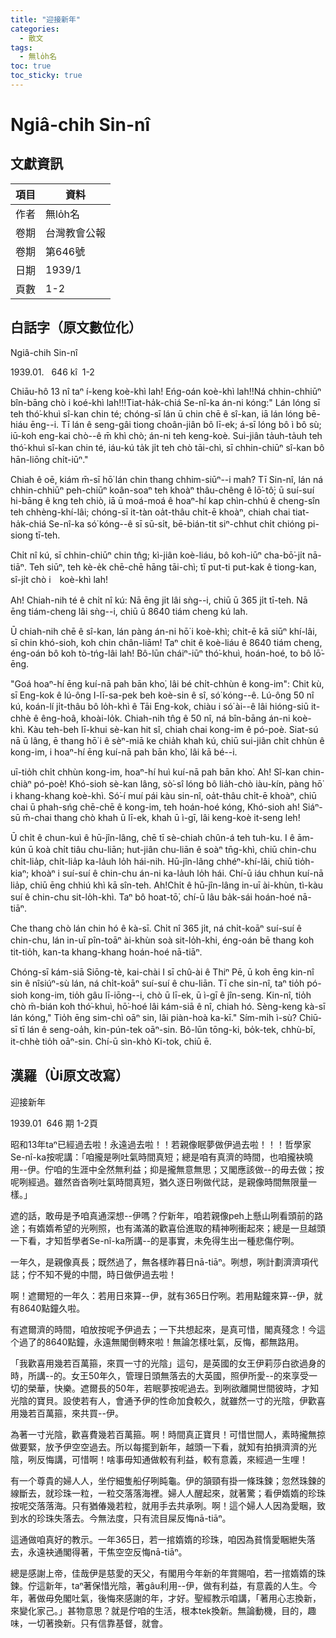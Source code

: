```yaml
---
title: "迎接新年"
categories:
  - 散文
tags:
  - 無lo̍h名
toc: true
toc_sticky: true
---
```


# Ngiâ-chih Sin-nî

## 文獻資訊

| 項目 | 資料 |
|---|---|
| 作者 | 無lo̍h名 |
| 卷期 | 台灣教會公報 |
| 卷期 | 第646號 |
| 日期 | 1939/1 |
| 頁數 | 1-2 |

## 白話字（原文數位化）

Ngiâ-chih Sin-nî

1939.01.   646 kî  1-2

Chiāu-hô 13 nî taⁿ í-keng koè-khì lah! Eńg-oán koè-khì lah!!Ná chhin-chhiūⁿ bîn-bāng chò i koé-khì lah!!!Tiat-ha̍k-chiá Se-nî-ka án-ni kóng:" Lán lóng sī teh thó͘-khuì sî-kan chin té; chóng-sī lán ū chin chē ê sî-kan, iā lán lóng bē-hiáu ēng--i. Tī lán ê seng-gâi tiong choân-jiân bô lī-ek; á-sī lóng bô ì bô sù; iū-koh eng-kai chò--ê m̄ khì chò; án-ni teh keng-koè. Sui-jiân ta̍uh-ta̍uh teh thó͘-khuì sî-kan chin té, iáu-kú ta̍k ji̍t teh chò tāi-chì, sī chhin-chiūⁿ sî-kan bô hān-liōng chi̍t-iūⁿ."

Chiah ê oē, kiám m̄-sī hō͘ lán chin thang chhim-siūⁿ--i mah? Tī Sin-nî, lán ná chhin-chhiūⁿ peh-chiūⁿ koân-soaⁿ teh khoàⁿ thâu-chêng ê lō͘-tô͘; ū suí-suí hi-bāng ê kng teh chiò, iā ū moá-moá ê hoaⁿ-hí kap chìn-chhú ê cheng-sîn teh chhèng-khí-lâi; chóng-sī it-tàn oa̍t-thâu chi̍t-ē khoàⁿ, chiah chai tiat-ha̍k-chiá Se-nî-ka só͘ kóng--ê sī sū-si̍t, bē-bián-tit siⁿ-chhut chi̍t chióng pi-siong tī-teh.

Chi̍t nî kú, sī chhin-chiūⁿ chin tn̂g; kì-jiân koè-liáu, bô koh-iūⁿ cha-bō͘-ji̍t nā-tiāⁿ. Teh siūⁿ, teh kè-e̍k chē-chē hāng tāi-chì; tī put-ti put-kak ê tiong-kan, sî-ji̍t chò i　koè-khì lah!

Ah! Chiah-nih té ê chi̍t nî kú: Nā ēng ji̍t lâi sǹg--i, chiū ū 365 ji̍t tī-teh. Nā ēng tiám-cheng lâi sǹg--i, chiū ū 8640 tiám cheng kú lah.

Ū chiah-nih chē ê sî-kan, lán pàng án-ni hō͘ i koè-khì; chi̍t-ē kā siūⁿ khí-lâi, sī chin khó-sioh, koh chin chân-liām! Taⁿ chit ê koè-liáu ê 8640 tiám cheng, éng-oán bô koh tò-tńg-lâi lah! Bô-lūn cháiⁿ-iūⁿ thó͘-khuì, hoán-hoé, to bô lō͘-ēng.

"Goá hoaⁿ-hí ēng kuí-nā pah bān kho͘, lâi bé chi̍t-chhùn ê kong-im": Chit kù, sī Eng-kok ê lú-ông I-lī-sa-pek beh koè-sin ê sî, só͘ kóng--ê. Lú-ông 50 nî kú, koán-lí ji̍t-thâu bô lo̍h-khì ê Tāi Eng-kok, chiàu i só͘ ài--ê lâi hióng-siū it-chhè ê êng-hoâ, khoài-lo̍k. Chiah-nih tn̂g ê 50 nî, ná bîn-bāng án-ni koè-khì. Kàu teh-beh lī-khui sè-kan hit sî, chiah chai kong-im ê pó-poè. Siat-sú nā ū lâng, ē thang hō͘ i ê sèⁿ-miā ke chia̍h khah kú, chiū sui-jiân chi̍t chhùn ê kong-im, i hoaⁿ-hí ēng kuí-nā pah bān kho͘, lâi kā bé--i.

uī-tio̍h chi̍t chhùn kong-im, hoaⁿ-hí huì kuí-nā pah bān kho͘. Ah! Sî-kan chin-chiàⁿ pó-poè! Khó-sioh sè-kan lâng, sò͘-sî lóng bô lia̍h-chò iàu-kín, pàng hō͘ i khang-khang koè-khì. Só͘-í muí pái kàu sin-nî, oa̍t-thâu chi̍t-ē khoàⁿ, chiū chai ū phah-sńg chē-chē ê kong-im, teh hoán-hoé kóng, Khó-sioh ah! Siáⁿ-sū m̄-chai thang chò khah ū lī-ek, khah ū ì-gī, lâi keng-koè it-seng leh!

Ū chi̍t ê chun-kuì ê hū-jîn-lâng, chē tī sè-chiah chûn-á teh tuh-ku. I ê ām-kún ū koà chi̍t tiâu chu-liān; hut-jiân chu-liān ê soàⁿ tn̄g-khì, chiū chin-chu chi̍t-lia̍p, chi̍t-lia̍p ka-la̍uh lo̍h hái-nih. Hū-jîn-lâng chhéⁿ-khí-lâi, chiū tio̍h-kiaⁿ; khoàⁿ i suí-suí ê chin-chu án-ni ka-la̍uh lo̍h hái. Chí-ū iáu chhun kuí-nā lia̍p, chiū ēng chhiú khì kā sîn-teh. Ah!Chi̍t ê hū-jîn-lâng in-uī ài-khùn, tì-kàu suí ê chin-chu sit-lo̍h-khì. Taⁿ bô hoat-tō͘, chí-ū lâu ba̍k-sái hoán-hoé nā-tiāⁿ.

Che thang chò lán chin hó ê kà-sī. Chi̍t nî 365 ji̍t, ná chi̍t-koāⁿ suí-suí ê chin-chu, lán in-uī pîn-toāⁿ ài-khùn soà sit-lo̍h-khi, éng-oán bē thang koh tit-tio̍h, kan-ta khang-khang hoán-hoé nā-tiāⁿ.

Chóng-sī kám-siā Siōng-tè, kai-chài I sī chû-ài ê Thiⁿ Pē, ū koh ēng kin-nî sin ê nîsiúⁿ-sù lán, ná chi̍t-koāⁿ suí-suí ê chu-liān. Tī che sin-nî, taⁿ tio̍h pó-sioh kong-im, tio̍h gâu lī-iōng--i, chò ū lī-ek, ū ì-gī ê jîn-seng. Kin-nî, tio̍h chò m̄-bián koh thó͘-khuì, hō͘-hoé lâi kám-siā ê nî, chiah hó. Sèng-keng kà-sī lán kóng," Tio̍h ēng sim-chì oāⁿ sin, lâi piàn-hoà ka-kī." Sím-mi̍h ì-sù? Chiū-sī tī lán ê seng-oa̍h, kin-pún-tek oāⁿ-sin. Bô-lūn tōng-ki, bo̍k-tek, chhù-bī, it-chhè tio̍h oāⁿ-sin. Chí-ū sìn-khò Ki-tok, chiū ē.

## 漢羅（Ùi原文改寫）

迎接新年

1939.01  646 期 1-2頁

昭和13年taⁿ已經過去啦！永遠過去啦！！若親像眠夢做伊過去啦！！！哲學家Se-nî-ka按呢講：「咱攏是咧吐氣時間真短；總是咱有真濟的時間，也咱攏袂曉用--伊。佇咱的生涯中全然無利益；抑是攏無意無思；又閣應該做--的毋去做；按呢咧經過。雖然沓沓咧吐氣時間真短，猶久逐日咧做代誌，是親像時間無限量一樣。」

遮的話，敢毋是予咱真通深想--伊嗎？佇新年，咱若親像peh上懸山咧看頭前的路途；有媠媠希望的光咧照，也有滿滿的歡喜佮進取的精神咧衝起來；總是一旦越頭一下看，才知哲學者Se-nî-ka所講--的是事實，未免得生出一種悲傷佇咧。

一年久，是親像真長；既然過了，無各樣昨暮日nā-tiāⁿ。咧想，咧計劃濟濟項代誌；佇不知不覺的中間，時日做伊過去啦！

啊！遮爾短的一年久：若用日來算--伊，就有365日佇咧。若用點鐘來算--伊，就有8640點鐘久啦。

有遮爾濟的時間，咱放按呢予伊過去；一下共想起來，是真可惜，閣真殘念！今這个過了的8640點鐘，永遠無閣倒轉來啦！無論怎樣吐氣，反悔，都無路用。

「我歡喜用幾若百萬箍，來買一寸的光陰」這句，是英國的女王伊莉莎白欲過身的時，所講--的。女王50年久，管理日頭無落去的大英國，照伊所愛--的來享受一切的榮華，快樂。遮爾長的50年，若眠夢按呢過去。到咧欲離開世間彼時，才知光陰的寶貝。設使若有人，會通予伊的性命加食較久，就雖然一寸的光陰，伊歡喜用幾若百萬箍，來共買--伊。

為著一寸光陰，歡喜費幾若百萬箍。啊！時間真正寶貝！可惜世間人，素時攏無掠做要緊，放予伊空空過去。所以每擺到新年，越頭一下看，就知有拍損濟濟的光陰，咧反悔講，可惜啊！啥事毋知通做較有利益，較有意義，來經過一生哩！

有一个尊貴的婦人人，坐佇細隻船仔咧盹龜。伊的頷頸有掛一條珠鍊；忽然珠鍊的線斷去，就珍珠一粒，一粒交落落海裡。婦人人醒起來，就著驚；看伊媠媠的珍珠按呢交落落海。只有猶偆幾若粒，就用手去共承咧。啊！這个婦人人因為愛睏，致到水的珍珠失落去。今無法度，只有流目屎反悔nā-tiāⁿ。

這通做咱真好的教示。一年365日，若一捾媠媠的珍珠，咱因為貧惰愛睏紲失落去，永遠袂通閣得著，干焦空空反悔nā-tiāⁿ。

總是感謝上帝，佳哉伊是慈愛的天父，有閣用今年新的年賞賜咱，若一捾媠媠的珠鍊。佇這新年，taⁿ著保惜光陰，著gâu利用--伊，做有利益，有意義的人生。今年，著做毋免閣吐氣，後悔來感謝的年，才好。聖經教示咱講，「著用心志換新，來變化家己。」甚物意思？就是佇咱的生活，根本tek換新。無論動機，目的，趣味，一切著換新。只有信靠基督，就會。
